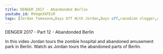 ```yaml
---
title: DENGER 2017 - Abandonded Berlin
youtube_id: RVUqm3XFEiM
tags: [Jordan Tomasone,Days Off With Jordan,Days off,canadian vlogger,canadian travel vlogger,inspirational content,adventure lifestyle,abandoned berlin,berlin travel video,DENGER 2017,zombie hospital,abandoned amusement park,abandoned parts of Berlin,Berlin vlog,abandonded child hospital,Germany travel vlog,Jordan travels Germany,abandonded building adventures,DENGER 2017 vlog,Germany 2017 vlog]
---
```

DENGER 2017 - Part 12 - Abandonded Berlin

In this video Jordan tours the zombie hospital and abandoned amusement park in Berlin. Watch as Jordan tours the abandoned parts of Berlin.
